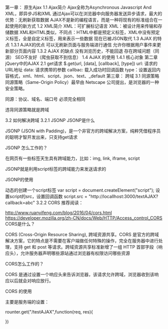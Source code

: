 第一章： 原生Ajax
1.1 Ajax简介
Ajax全称为Asynchronous Javascript And XML，即异步JS和XML
通过Ajax可以在浏览器中向服务器发送异步请求，最大的优势：无刷新获取数据
AJAX不是新的编程语言，而是一种将现有的标准组合在一起使用的新方式
1.2 XML简介
XML：可扩展标记语言
XML：被设计用来传输和存储数据
XML和HTML类似，不同点：HTML中都是预定义标签，XML中没有预定义标签，全是自定义标签，用来表示一些数据
现在已被JSON取代
1.3 AJAX 的特点
1.3.1 AJAX的优点
可以无刷新页面与服务端进行通信
允许你根据用户事件来更新部分页面内容
1.3.2 AJAX 的缺点
没有浏览历史，不能回退
存在跨域问题（同源）
SEO不友好（爬虫获取不到信息）
1.4 AJAX 的使用
1.4.1 核心对象
第二章 jQuery中的AJAX
2.1 get请求
$.get(url, [data], [callback], [type])
url: 请求的URL地址
data: 请求携带的参数
callbac: 载入成功时回调函数
type：设置返回内容格式，xml、html、script、json、text、_default
第三章： 跨域
3.1 同源策略
同源策略（Same-Origin Policy）最早由 Netscape 公司提出，是浏览器的一种安全策略。

同源：协议、域名、端口号 必须完全相同

违背同源策略就是跨域

3.2 如何解决跨域
3.2.1 JSONP
JSONP是什么

JSONP (JSON with Padding)，是一个非官方的跨域解决方案，纯粹凭借程序员的聪明才智开发出来，只支持get请求

JSONP 怎么工作的？

在网页有一些标签天生具有跨域能力，比如：img, link, iframe, script

JSONP就是利用script标签的跨域能力来发送请求的

JSONP的使用

动态的创建一个script标签
var script = document.createElement("script");
设置script的src，设置回调函数
script.src = "http://locallhost:3000/textAJAX?callback=abc"
3.2.2 CORS
推荐阅读：

http://www.ruanyifeng.com/blog/2016/04/cors.html
https://developer.mozilla.org/zh-CN/docs/Web/HTTP/Access_control_CORS
CORS是什么？

CORS (Cross-Origin Resource Sharing), 跨域资源共享。CORS 是官方的跨域解决方案，它的特点是不需要在客户端做任何特殊的操作，完全在服务器中进行处理，支持 get 和 post 等请求。跨域资源共享标准新增了一组 HTTP 首部字段（响应头），允许服务器声明哪些源站通过浏览器有权限访问哪些资源

CORS怎么工作的？

CORS 是通过设置一个响应头来告诉浏览器，该请求允许跨域，浏览器收到该响应以后就会对响应放行。

CORS 的使用

主要是服务端的设置：

rounter.get("/testAJAX",function(req, res){

})